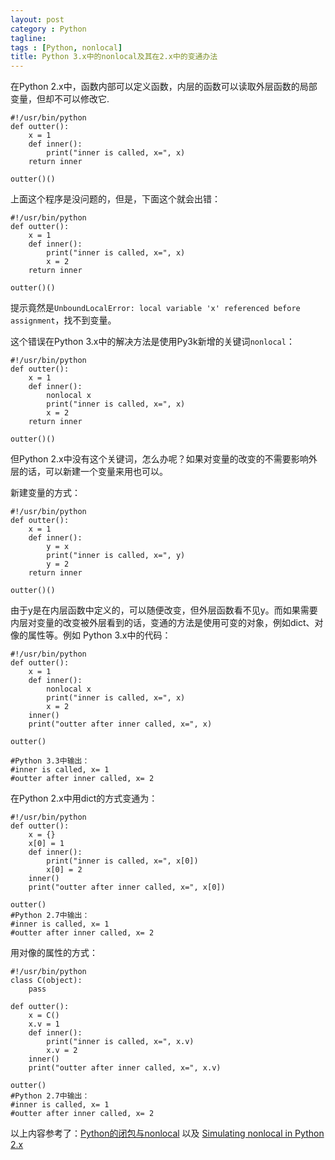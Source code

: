 ```yaml
---
layout: post
category : Python
tagline:
tags : [Python, nonlocal]
title: Python 3.x中的nonlocal及其在2.x中的变通办法
---
```


在Python 2.x中，函数内部可以定义函数，内层的函数可以读取外层函数的局部变量，但却不可以修改它.


    #!/usr/bin/python
    def outter():
        x = 1
        def inner():
            print("inner is called, x=", x)
        return inner

    outter()()


上面这个程序是没问题的，但是，下面这个就会出错：

    #!/usr/bin/python
    def outter():
        x = 1
        def inner():
            print("inner is called, x=", x)
            x = 2
        return inner

    outter()()

提示竟然是`UnboundLocalError: local variable 'x' referenced before assignment`，找不到变量。

这个错误在Python 3.x中的解决方法是使用Py3k新增的关键词`nonlocal`：

    #!/usr/bin/python
    def outter():
        x = 1
        def inner():
            nonlocal x
            print("inner is called, x=", x)
            x = 2
        return inner

    outter()()

但Python 2.x中没有这个关键词，怎么办呢？如果对变量的改变的不需要影响外层的话，可以新建一个变量来用也可以。

新建变量的方式：

    #!/usr/bin/python
    def outter():
        x = 1
        def inner():
            y = x
            print("inner is called, x=", y)
            y = 2
        return inner

    outter()()

由于y是在内层函数中定义的，可以随便改变，但外层函数看不见y。而如果需要内层对变量的改变被外层看到的话，变通的方法是使用可变的对象，例如dict、对像的属性等。例如 Python 3.x中的代码：

    #!/usr/bin/python
    def outter():
        x = 1
        def inner():
            nonlocal x
            print("inner is called, x=", x)
            x = 2
        inner()
        print("outter after inner called, x=", x)

    outter()

    #Python 3.3中输出：
    #inner is called, x= 1
    #outter after inner called, x= 2


在Python 2.x中用dict的方式变通为：

    #!/usr/bin/python
    def outter():
        x = {}
        x[0] = 1
        def inner():
            print("inner is called, x=", x[0])
            x[0] = 2
        inner()
        print("outter after inner called, x=", x[0])

    outter()
    #Python 2.7中输出：
    #inner is called, x= 1
    #outter after inner called, x= 2


用对像的属性的方式：

    #!/usr/bin/python
    class C(object):
        pass

    def outter():
        x = C()
        x.v = 1
        def inner():
            print("inner is called, x=", x.v)
            x.v = 2
        inner()
        print("outter after inner called, x=", x.v)

    outter()
    #Python 2.7中输出：
    #inner is called, x= 1
    #outter after inner called, x= 2


以上内容参考了：[Python的闭包与nonlocal](http://www.keakon.net/2009/10/15/Python%E7%9A%84%E9%97%AD%E5%8C%85%E4%B8%8Enonlocal) 以及 [Simulating nonlocal in Python 2.x](http://davidchambersdesign.com/simulating-nonlocal-in-python-2.x/)


